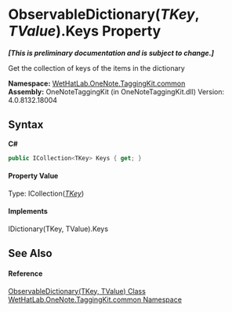 # ObservableDictionary(*TKey*, *TValue*).Keys Property 
 _**\[This is preliminary documentation and is subject to change.\]**_

Get the collection of keys of the items in the dictionary

**Namespace:**&nbsp;<a href="bcdbab9c-63d1-48a4-6937-af53fb8d9a55">WetHatLab.OneNote.TaggingKit.common</a><br />**Assembly:**&nbsp;OneNoteTaggingKit (in OneNoteTaggingKit.dll) Version: 4.0.8132.18004

## Syntax

**C#**<br />
``` C#
public ICollection<TKey> Keys { get; }
```


#### Property Value
Type: ICollection(<a href="b95e4b9e-1bee-ddc0-1db7-61a35069e23a">*TKey*</a>)

#### Implements
IDictionary(TKey, TValue).Keys<br />

## See Also


#### Reference
<a href="b95e4b9e-1bee-ddc0-1db7-61a35069e23a">ObservableDictionary(TKey, TValue) Class</a><br /><a href="bcdbab9c-63d1-48a4-6937-af53fb8d9a55">WetHatLab.OneNote.TaggingKit.common Namespace</a><br />